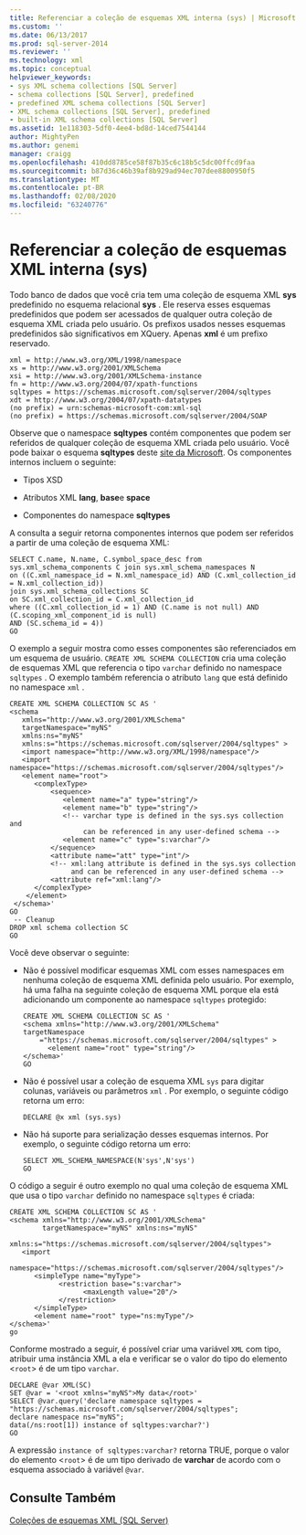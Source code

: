 ```yaml
---
title: Referenciar a coleção de esquemas XML interna (sys) | Microsoft Docs
ms.custom: ''
ms.date: 06/13/2017
ms.prod: sql-server-2014
ms.reviewer: ''
ms.technology: xml
ms.topic: conceptual
helpviewer_keywords:
- sys XML schema collections [SQL Server]
- schema collections [SQL Server], predefined
- predefined XML schema collections [SQL Server]
- XML schema collections [SQL Server], predefined
- built-in XML schema collections [SQL Server]
ms.assetid: 1e118303-5df0-4ee4-bd8d-14ced7544144
author: MightyPen
ms.author: genemi
manager: craigg
ms.openlocfilehash: 410dd8785ce58f87b35c6c18b5c5dc00ffcd9faa
ms.sourcegitcommit: b87d36c46b39af8b929ad94ec707dee8800950f5
ms.translationtype: MT
ms.contentlocale: pt-BR
ms.lasthandoff: 02/08/2020
ms.locfileid: "63240776"
---
```

# <a name="reference-the-built-in-xml-schema-collection-sys"></a>Referenciar a coleção de esquemas XML interna (sys)
  Todo banco de dados que você cria tem uma coleção de esquema XML **sys** predefinido no esquema relacional **sys** . Ele reserva esses esquemas predefinidos que podem ser acessados de qualquer outra coleção de esquema XML criada pelo usuário. Os prefixos usados nesses esquemas predefinidos são significativos em XQuery. Apenas **xml** é um prefixo reservado.  
  
```  
xml = http://www.w3.org/XML/1998/namespace  
xs = http://www.w3.org/2001/XMLSchema  
xsi = http://www.w3.org/2001/XMLSchema-instance  
fn = http://www.w3.org/2004/07/xpath-functions  
sqltypes = https://schemas.microsoft.com/sqlserver/2004/sqltypes  
xdt = http://www.w3.org/2004/07/xpath-datatypes  
(no prefix) = urn:schemas-microsoft-com:xml-sql  
(no prefix) = https://schemas.microsoft.com/sqlserver/2004/SOAP  
```  
  
 Observe que o namespace **sqltypes** contém componentes que podem ser referidos de qualquer coleção de esquema XML criada pelo usuário. Você pode baixar o esquema **sqltypes** deste [site da Microsoft](https://go.microsoft.com/fwlink/?linkid=31850). Os componentes internos incluem o seguinte:  
  
-   Tipos XSD  
  
-   Atributos XML **lang**, **base**e **space**  
  
-   Componentes do namespace **sqltypes**  
  
 A consulta a seguir retorna componentes internos que podem ser referidos a partir de uma coleção de esquema XML:  
  
```  
SELECT C.name, N.name, C.symbol_space_desc from sys.xml_schema_components C join sys.xml_schema_namespaces N  
on ((C.xml_namespace_id = N.xml_namespace_id) AND (C.xml_collection_id = N.xml_collection_id))  
join sys.xml_schema_collections SC  
on SC.xml_collection_id = C.xml_collection_id  
where ((C.xml_collection_id = 1) AND (C.name is not null) AND (C.scoping_xml_component_id is null)   
AND (SC.schema_id = 4))  
GO  
```  
  
 O exemplo a seguir mostra como esses componentes são referenciados em um esquema de usuário. `CREATE XML SCHEMA COLLECTION` cria uma coleção de esquemas XML que referencia o tipo `varchar` definido no namespace `sqltypes` . O exemplo também referencia o atributo `lang` que está definido no namespace `xml` .  
  
```  
CREATE XML SCHEMA COLLECTION SC AS '  
<schema   
   xmlns="http://www.w3.org/2001/XMLSchema"   
   targetNamespace="myNS"  
   xmlns:ns="myNS"  
   xmlns:s="https://schemas.microsoft.com/sqlserver/2004/sqltypes" >   
   <import namespace="http://www.w3.org/XML/1998/namespace"/>  
   <import namespace="https://schemas.microsoft.com/sqlserver/2004/sqltypes"/>  
   <element name="root">  
      <complexType>  
          <sequence>  
             <element name="a" type="string"/>  
             <element name="b" type="string"/>  
             <!-- varchar type is defined in the sys.sys collection and   
                  can be referenced in any user-defined schema -->  
             <element name="c" type="s:varchar"/>  
          </sequence>  
          <attribute name="att" type="int"/>  
          <!-- xml:lang attribute is defined in the sys.sys collection   
               and can be referenced in any user-defined schema -->  
          <attribute ref="xml:lang"/>  
      </complexType>  
    </element>  
 </schema>'  
GO  
 -- Cleanup  
DROP xml schema collection SC   
GO  
```  
  
 Você deve observar o seguinte:  
  
-   Não é possível modificar esquemas XML com esses namespaces em nenhuma coleção de esquema XML definida pelo usuário. Por exemplo, há uma falha na seguinte coleção de esquema XML porque ela está adicionando um componente ao namespace `sqltypes` protegido:  
  
    ```  
    CREATE XML SCHEMA COLLECTION SC AS '  
    <schema xmlns="http://www.w3.org/2001/XMLSchema"   
    targetNamespace    
        ="https://schemas.microsoft.com/sqlserver/2004/sqltypes" >   
          <element name="root" type="string"/>  
    </schema>'  
    GO  
    ```  
  
-   Não é possível usar a coleção de esquema XML `sys` para digitar colunas, variáveis ou parâmetros `xml` . Por exemplo, o seguinte código retorna um erro:  
  
    ```  
    DECLARE @x xml (sys.sys)  
    ```  
  
-   Não há suporte para serialização desses esquemas internos. Por exemplo, o seguinte código retorna um erro:  
  
    ```  
    SELECT XML_SCHEMA_NAMESPACE(N'sys',N'sys')  
    GO  
    ```  
  
 O código a seguir é outro exemplo no qual uma coleção de esquema XML que usa o tipo `varchar` definido no namespace `sqltypes` é criada:  
  
```  
CREATE XML SCHEMA COLLECTION SC AS '  
<schema xmlns="http://www.w3.org/2001/XMLSchema"   
        targetNamespace="myNS" xmlns:ns="myNS"  
        xmlns:s="https://schemas.microsoft.com/sqlserver/2004/sqltypes">  
   <import     
     namespace="https://schemas.microsoft.com/sqlserver/2004/sqltypes"/>  
      <simpleType name="myType">  
            <restriction base="s:varchar">  
                  <maxLength value="20"/>  
            </restriction>  
      </simpleType>  
      <element name="root" type="ns:myType"/>  
</schema>'  
go  
```  
  
 Conforme mostrado a seguir, é possível criar uma variável `XML` com tipo, atribuir uma instância XML a ela e verificar se o valor do tipo do elemento <`root`> é de um tipo `varchar`.  
  
```  
DECLARE @var XML(SC)  
SET @var = '<root xmlns="myNS">My data</root>'  
SELECT @var.query('declare namespace sqltypes = "https://schemas.microsoft.com/sqlserver/2004/sqltypes";  
declare namespace ns="myNS";   
data(/ns:root[1]) instance of sqltypes:varchar?')  
GO  
```  
  
 A expressão `instance of sqltypes:varchar?` retorna TRUE, porque o valor do elemento <`root`> é de um tipo derivado de **varchar** de acordo com o esquema associado à variável `@var`.  
  
## <a name="see-also"></a>Consulte Também  
 [Coleções de esquemas XML &#40;SQL Server&#41;](xml-schema-collections-sql-server.md)  
  
  
